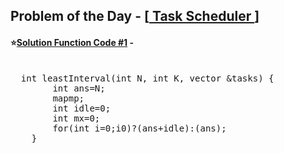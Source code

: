 ## Problem of the Day - [<a href="https://practice.geeksforgeeks.org/problems/task-scheduler/1"> Task Scheduler </a>]


#### ⭐<ins>Solution Function Code #1</ins> -
<pre>

  int leastInterval(int N, int K, vector<char> &tasks) {
        int ans=N;
        map<char,int>mp;
        int idle=0;
        int mx=0;
        for(int i=0;i<N;i++){
            mp[tasks[i]]++;
            mx=max(mx,mp[tasks[i]]);
        }
           idle=(mx-1)*K+(mx-1);
      
        for(auto x:mp){
          idle-=min(mx-1,x.second);
    
        }
       return (idle>0)?(ans+idle):(ans);
    }
</pre>
